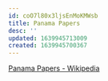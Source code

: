 ```yaml
---
id: coO7l80x3ljsEnMoKMWsb
title: Panama Papers
desc: ''
updated: 1639945713009
created: 1639945700367
---
```


[Panama Papers - Wikipedia](https://en.wikipedia.org/wiki/Panama_Papers)